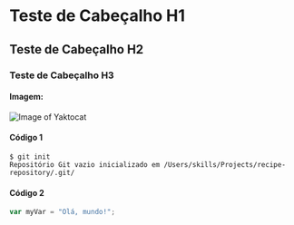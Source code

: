 # Teste de Cabeçalho H1
## Teste de Cabeçalho H2
### Teste de Cabeçalho H3

#### Imagem:

![Image of Yaktocat](https://octodex.github.com/images/yaktocat.png)

#### Código 1

```
$ git init
Repositório Git vazio inicializado em /Users/skills/Projects/recipe-repository/.git/
```

#### Código 2

``` javascript
var myVar = "Olá, mundo!";
```
